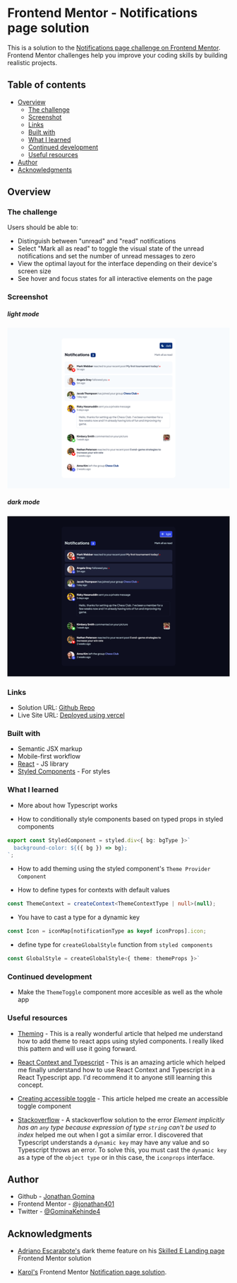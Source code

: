 # Frontend Mentor - Notifications page solution

This is a solution to the [Notifications page challenge on Frontend Mentor](https://www.frontendmentor.io/challenges/notifications-page-DqK5QAmKbC). Frontend Mentor challenges help you improve your coding skills by building realistic projects.

## Table of contents

- [Overview](#overview)
  - [The challenge](#the-challenge)
  - [Screenshot](#screenshot)
  - [Links](#links)
  - [Built with](#built-with)
  - [What I learned](#what-i-learned)
  - [Continued development](#continued-development)
  - [Useful resources](#useful-resources)
- [Author](#author)
- [Acknowledgments](#acknowledgments)

## Overview

### The challenge

Users should be able to:

- Distinguish between "unread" and "read" notifications
- Select "Mark all as read" to toggle the visual state of the unread notifications and set the number of unread messages to zero
- View the optimal layout for the interface depending on their device's screen size
- See hover and focus states for all interactive elements on the page

### Screenshot

##### light mode

![notification page light mode](./src/assets/images/screenshots/notification_screenshot_light.png)

##### dark mode

![notification page dark mode](./src/assets/images/screenshots/notification_screenshot_dark.png)

### Links

- Solution URL: [Github Repo](https://github.com/jonathan401/FEM-Notification-Page)
- Live Site URL: [Deployed using vercel](https://fem-notification-page-jonathan401.vercel.app/)

### Built with

- Semantic JSX markup
- Mobile-first workflow
- [React](https://reactjs.org/) - JS library
- [Styled Components](https://styled-components.com/) - For styles

### What I learned

- More about how Typescript works

- How to conditionally style components based on typed props in styled components

```ts
export const StyledComponent = styled.div<{ bg: bgType }>`
  background-color: ${({ bg }) => bg};
`;
```

- How to add theming using the styled component's `Theme Provider Component`

- How to define types for contexts with default values

```ts
const ThemeContext = createContext<ThemeContextType | null>(null);
```

- You have to cast a type for a dynamic key

```ts
const Icon = iconMap[notificationType as keyof iconProps].icon;
```

- define type for `createGlobalStyle` function from `styled components`

```ts
const GlobalStyle = createGlobalStyle<{ theme: themeProps }>`
```

### Continued development

- Make the `ThemeToggle` component more accesible as well as the whole app

### Useful resources

- [Theming](https://jscircle.com/react-theme-switching-with-context-api-and-styled-components/) - This is a really wonderful article that helped me understand how to add theme to react apps using styled components. I really liked this pattern and will use it going forward.
- [React Context and Typescript](https://www.example.com) - This is an amazing article which helped me finally understand how to use React Context and Typescript in a React Typescript app. I'd recommend it to anyone still learning this concept.

- [Creating accessible toggle](https://www.w3.org/WAI/ARIA/apg/patterns/switch/) - This article helped me create an accessible toggle component

- [Stackoverflow](https://stackoverflow.com/questions/57086672/element-implicitly-has-an-any-type-because-expression-of-type-string-cant-b) - A stackoverflow solution to the error _Element implicitly has an `any` type because expression of type `string` can't be used to index_ helped me out when I got a similar error. I discovered that Typescript understands a `dynamic key` may have any value and so Typescript throws an error. To solve this, you must cast the `dynamic key` as a type of the `object type` or in this case, the `iconprops` interface.

## Author

- Github - [Jonathan Gomina](https://www.your-site.com)
- Frontend Mentor - [@jonathan401](https://www.frontendmentor.io/profile/jonathan401)
- Twitter - [@GominaKehinde4](https://twitter.com/GominaKehinde4)

## Acknowledgments

- [Adriano Escarabote's](https://www.frontendmentor.io/profile/AdrianoEscarabote) dark theme feature on his [Skilled E Landing page](https://adrianoescarabote.github.io/skilled-elearning-landing-page/) Frontend Mentor solution

- [Karol's](https://www.frontendmentor.io/profile/karolbanat) Frontend Mentor [Notification page solution](https://karolbanat.github.io/notifications-page/).
